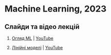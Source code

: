 # Machine Learning, 2023

## Слайди та відео лекцій

1. [Огляд ML](https://raw.githack.com/Aranaur/ML23/master/lecture/01.html) | [YouTube](https://www.youtube.com/watch?v=Nv2AIpgjU1M)

2. [Лінійні моделі](https://raw.githack.com/Aranaur/ML23/master/lecture/02.html) | [YouTube](https://www.youtube.com/watch?v=ET-RiOkqASo)